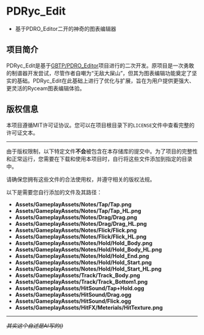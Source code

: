 # PDRyc_Edit
- 基于PDRO_Editor二开的神奇的图表编辑器

## 项目简介
PDRyc_Edit是基于[GBTP/PDRO_Editor](https://github.com/GBTP/PDRO_Editor)项目进行的二次开发。原项目是一次勇敢的制谱器开发尝试，尽管作者自嘲为“无敌大屎山”，但其为图表编辑功能奠定了坚实的基础。PDRyc_Edit在此基础上进行了优化与扩展，旨在为用户提供更强大、更灵活的Ryceam图表编辑体验。

## 版权信息
本项目遵循MIT许可证协议。您可以在项目根目录下的`LICENSE`文件中查看完整的许可证文本。

---
由于版权限制，以下特定文件**不会**被包含在本存储库的提交中。为了项目的完整性和正常运行，您需要在下载和使用本项目时，自行将这些文件添加到指定的目录中。
 
请确保您拥有这些文件的合法使用权，并遵守相关的版权法规。
 
以下是需要您自行添加的文件及其路径：

- **Assets/GameplayAssets/Notes/Tap/Tap.png**
- **Assets/GameplayAssets/Notes/Tap/Tap_HL.png**
- **Assets/GameplayAssets/Notes/Drag/Drag.png**
- **Assets/GameplayAssets/Notes/Drag/Drag_HL.png**
- **Assets/GameplayAssets/Notes/Flick/Flick.png**
- **Assets/GameplayAssets/Notes/Flick/Flick_HL.png**
- **Assets/GameplayAssets/Notes/Hold/Hold_Body.png**
- **Assets/GameplayAssets/Notes/Hold/Hold_Body_HL.png**
- **Assets/GameplayAssets/Notes/Hold/Hold_End.png**
- **Assets/GameplayAssets/Notes/Hold/Hold_Start.png**
- **Assets/GameplayAssets/Notes/Hold/Hold_Start_HL.png**
- **Assets/GameplayAssets/Track/Track_Body.png**
- **Assets/GameplayAssets/Track/Track_Bottom1.png**
- **Assets/GameplayAssets/HitSound/Tap+Hold.ogg**
- **Assets/GameplayAssets/HitSound/Drag.ogg**
- **Assets/GameplayAssets/HitSound/Flick.ogg**
- **Assets/GameplayAssets/HitFX/Meterials/HitTexture.png**
  
---
*~~其实这个自述是AI写的()~~*
